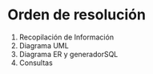 # Orden de resolución

1. Recopilación de Información
2. Diagrama UML
3. Diagrama ER y generadorSQL
4. Consultas
